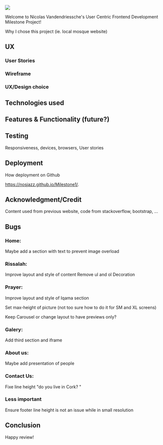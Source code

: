 <img src="https://codeinstitute.s3.amazonaws.com/fullstack/ci_logo_small.png" style="margin: 0;">

Welcome to Nicolas Vandendriessche's User Centric Frontend Development Milestone Project!

Why I chose this project (ie. local mosque website)

## UX

### User Stories

### Wireframe

### UX/Design choice

## Technologies used

## Features & Functionality (future?)

## Testing

Responsiveness, devices, browsers, User stories

## Deployment 

How deployment on Github

https://nosjazz.github.io/Milestone1/.


## Acknowledgment/Credit

Content used from previous website, code from stackoverflow, bootstrap, ...

## Bugs

### Home:

Maybe add a section with text to prevent image overload

### Rissalah:

Improve layout and style of content Remove ul and ol Decoration

### Prayer:

Improve layout and style of Iqama section

Set max-height of picture (not too sure how to do it for SM and XL screens)

Keep Carousel or change layout to have previews only?

### Galery:

Add third section and iframe

### About us:

Maybe add presentation of people

### Contact Us:

Fixe line height "do you live in Cork? "


### Less important

Ensure footer line height is not an issue while in small resolution


## Conclusion



Happy review!
